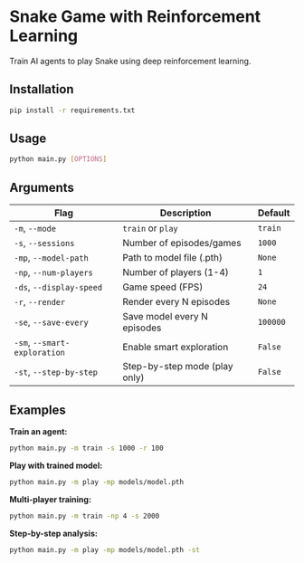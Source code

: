 # Snake Game with Reinforcement Learning

Train AI agents to play Snake using deep reinforcement learning.

## Installation

```bash
pip install -r requirements.txt
```

## Usage

```bash
python main.py [OPTIONS]
```

## Arguments

| Flag | Description | Default |
|------|-------------|---------|
| `-m`, `--mode` | `train` or `play` | `train` |
| `-s`, `--sessions` | Number of episodes/games | `1000` |
| `-mp`, `--model-path` | Path to model file (.pth) | `None` |
| `-np`, `--num-players` | Number of players (1-4) | `1` |
| `-ds`, `--display-speed` | Game speed (FPS) | `24` |
| `-r`, `--render` | Render every N episodes | `None` |
| `-se`, `--save-every` | Save model every N episodes | `100000` |
| `-sm`, `--smart-exploration` | Enable smart exploration | `False` |
| `-st`, `--step-by-step` | Step-by-step mode (play only) | `False` |

## Examples

**Train an agent:**
```bash
python main.py -m train -s 1000 -r 100
```

**Play with trained model:**
```bash
python main.py -m play -mp models/model.pth
```

**Multi-player training:**
```bash
python main.py -m train -np 4 -s 2000
```

**Step-by-step analysis:**
```bash
python main.py -m play -mp models/model.pth -st
```
